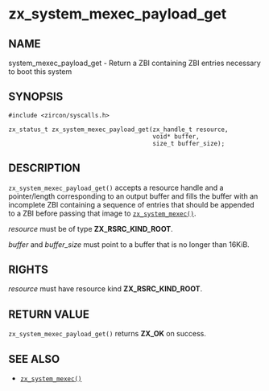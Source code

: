 # zx_system_mexec_payload_get

## NAME

<!-- Updated by update-docs-from-abigen, do not edit. -->

system_mexec_payload_get - Return a ZBI containing ZBI entries necessary to boot this system

## SYNOPSIS

<!-- Updated by update-docs-from-abigen, do not edit. -->

```
#include <zircon/syscalls.h>

zx_status_t zx_system_mexec_payload_get(zx_handle_t resource,
                                        void* buffer,
                                        size_t buffer_size);
```

## DESCRIPTION

`zx_system_mexec_payload_get()` accepts a resource handle and a
pointer/length corresponding to an output buffer and fills the buffer with an
incomplete ZBI containing a sequence of entries that should be appended to a
ZBI before passing that image to [`zx_system_mexec()`].

*resource* must be of type **ZX_RSRC_KIND_ROOT**.

*buffer* and *buffer_size* must point to a buffer that is no longer than 16KiB.

## RIGHTS

<!-- Updated by update-docs-from-abigen, do not edit. -->

*resource* must have resource kind **ZX_RSRC_KIND_ROOT**.

## RETURN VALUE

`zx_system_mexec_payload_get()` returns **ZX_OK** on success.

## SEE ALSO

 - [`zx_system_mexec()`]

<!-- References updated by update-docs-from-abigen, do not edit. -->

[`zx_system_mexec()`]: system_mexec.md
